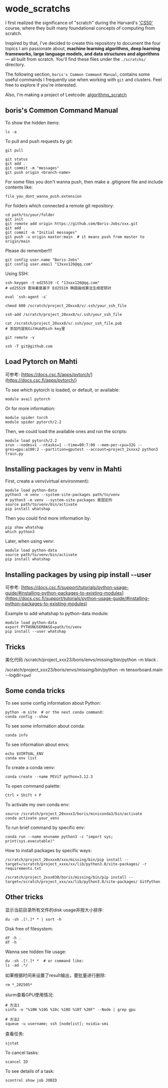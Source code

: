 # wode_scratchs


I first realized the significance of "scratch" during the Harvard's ['CS50'](https://cs50.harvard.edu/x/2024/) course, where they built many foundational concepts of computing from scratch.   

Inspired by that, I've decided to create this repository to document the four topics I am passionate about, __machine learning algorithms, deep learning frameworks, large language models, and data structures and algorithms__ — all built from scratch. You'll find these files under the `./scratchs/` directory.

The following section, `boris's Common Command Manual`, contains some useful commands I frequently use when working with `git` and clusters. Feel free to explore if you're interested.

Also, I'm making a project of Leetcode: [algorithms_scratch](./scratchs/algorithms_scratch/README.md)


## boris's Common Command Manual


To show the hidden items:
```shell
ls -a
```
To pull and push requests by git:
```shell
git pull

git status
git add .
git commit -m "messages"
git push origin <branch-name>
```
For some files you don't wanna push, then make a .gitignore file and include contents like:
```shell
file_you_dont_wanna_push.extension
```
For folders which connected a remote git repository:
```shell
cd path/to/your/folder
git init
git remote add origin https://github.com/Boris-Jobs/xxx.git
git add .
git commit -m "Initial messages"
git push -u origin master:main  # it means push from master to origin/main
```
Please do remember!!!
```shell
git config user.name "Boris-Jobs"
git config user.email "13xxx126@qq.com"
```
Using SSH:
```shell
ssh-keygen -t ed25519 -C "13xxx126@qq.com"
# ed25519 意味着是基于 Ed25519 椭圆曲线算法生成密钥对

eval `ssh-agent -s`

chmod 600 /scratch/project_20xxx8/v/.ssh/your_ssh_file

ssh-add /scratch/project_20xxx8/v/.ssh/your_ssh_file

cat /scratch/project_20xxx8/v/.ssh/your_ssh_file.pub  
# 添加内容到GitHub的ssh key里

git remote -v

ssh -T git@github.com
```




## Load Pytorch on Mahti
可参考:
[https://docs.csc.fi/apps/pytorch/](https://docs.csc.fi/apps/pytorch/)  

To see which pytorch is loaded, or default, or available:
```shell
module avail pytorch
```
Or for more information:
```shell
module spider torch
module spider pytorch/2.2
```
Then, we could load the available ones and run the scripts:
```shell
module load pytorch/2.2
srun --nodes=1 --ntasks=1 --time=00:7:00 --mem-per-cpu=32G --gres=gpu:a100:2 --partition=gputest --account=project_2xxxx2 python3 train.py
```






## Installing packages by venv in Mahti
First, create a venv(virtual environment):
```shell
module load python-data
python3 -m venv --system-site-packages path/to/venv
# python3 -m venv --system-site-packages 是固定的
source path/to/venv/bin/activate
pip install whatshap
```

Then you could find more information by:
```shell
pip show whatshap
which python3
```
Later, when using venv:
```shell
module load python-data
source path/to/venv/bin/activate
pip install whatshap
```







## Installing packages by using pip install --user
可参考:
[https://docs.csc.fi/support/tutorials/python-usage-guide/#installing-python-packages-to-existing-modules](https://docs.csc.fi/support/tutorials/python-usage-guide/#installing-python-packages-to-existing-modules)

Example to add whatshap to python-data module:
```shell
module load python-data
export PYTHONUSERBASE=path/to/venv
pip install --user whatshap
```

## Tricks
美化代码
/scratch/project_xxx23/boris/envs/missing/bin/python -m black .

/scratch/project_xxx23/boris/envs/missing/bin/python -m tensorboard.main --logdir=`pwd`




## Some conda tricks
To see some config information about Python:
```shell
python -m site  # or the next conda command:
conda config --show
```
To see some information about conda:
```shell
conda info
```
To see information about envs:
```shell
echo $VIRTUAL_ENV
conda env list
```
To create a conda venv:
```shell
conda create --name PEViT python=3.12.3
```
To open command palette:
```
Ctrl + Shift + P
```
To activate my own conda env:
```shell
source /scratch/project_20xxxx3/boris/miniconda3/bin/activate
conda activate your_venv
```
To run brief command by specific env:
```shell
conda run --name envname python3 -c "import sys; print(sys.executable)"
```
How to install packages by specific ways:
```shell
/scratch/project_20xxxx0/xxx/missing/bin/pip install --target=/scratch/project_xxxx/xx/lib/python3.8/site-packages/ -r requirements.txt

/scratch/project_2xxx030/boris/missing/bin/pip install --target=/scratch/project_xxx/xx/lib/python3.8/site-packages/ GitPython
```








## Other tricks
显示当前目录所有文件的disk usage并按大小排序:
```shell
du -sh .[!.]* * | sort -h
```
Disk free of filesystem:
```shell
df -h .
df -h
```
Wanna see hidden file usage:
```shell
du -sh .[!.]* *  # or command like:
ls -ad .*/
```
如果根据时间来设置了result输出，要批量进行删除:
```shell
rm *_202505*
```
slurm查看GPU使用情况:
```shell
# 方法1
sinfo -o "%10N %10G %10c %10D %10T %20F" --Node | grep gpu

# 方法2
squeue -u username; ssh [nodelist]; nvidia-smi
```



查看任务:
```shell
sjstat
```
To cancel tasks:
```shell
scancel ID
```
To see details of a task:
```shell
scontrol show job JOBID
```


